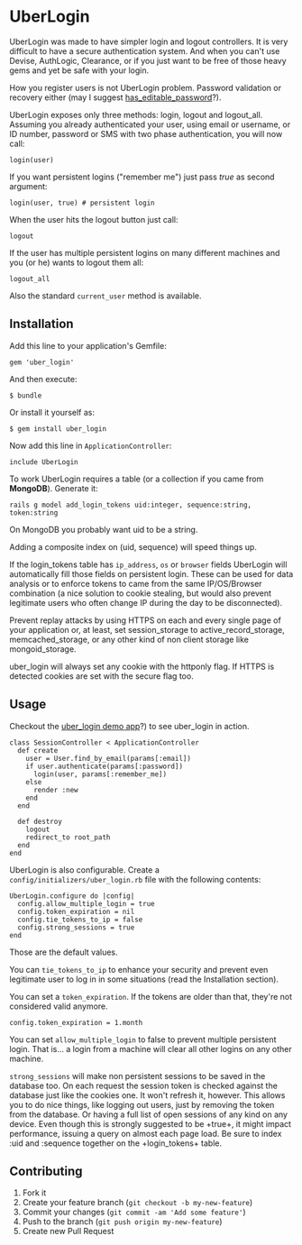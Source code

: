 # UberLogin

UberLogin was made to have simpler login and logout controllers. It is very difficult to have a secure authentication
system. And when you can't use Devise, AuthLogic, Clearance, or if you just want to be free of those heavy gems and yet
be safe with your login.

How you register users is not UberLogin problem. Password validation or recovery either (may I suggest
[has_editable_password](https://github.com/AlfaOmega08/has_editable_password)?).

UberLogin exposes only three methods: login, logout and logout_all. Assuming you already authenticated your user,
using email or username, or ID number, password or SMS with two phase authentication, you will now call:

    login(user)

If you want persistent logins ("remember me") just pass *true* as second argument:

    login(user, true) # persistent login

When the user hits the logout button just call:

    logout

If the user has multiple persistent logins on many different machines and you (or he) wants to logout them all:

    logout_all

Also the standard `current_user` method is available.

## Installation

Add this line to your application's Gemfile:

    gem 'uber_login'

And then execute:

    $ bundle

Or install it yourself as:

    $ gem install uber_login

Now add this line in `ApplicationController`:

    include UberLogin

To work UberLogin requires a table (or a collection if you came from **MongoDB**). Generate it:

    rails g model add_login_tokens uid:integer, sequence:string, token:string

On MongoDB you probably want uid to be a string.

Adding a composite index on (uid, sequence) will speed things up.

If the login_tokens table has `ip_address`, `os` or `browser` fields UberLogin will automatically fill those fields
on persistent login. These can be used for data analysis or to enforce tokens to came from the same IP/OS/Browser combination
(a nice solution to cookie stealing, but would also prevent legitimate users who often change IP during the day to be disconnected).

Prevent replay attacks by using HTTPS on each and every single page of your application or, at least, set
session_storage to active_record_storage, memcached_storage, or any other kind of non client storage like mongoid_storage.

uber_login will always set any cookie with the httponly flag. If HTTPS is detected cookies are set with the secure flag too.

## Usage

Checkout the [uber_login demo app](https://github.com/AlfaOmega08/uber_login_demo)?) to see uber_login in action.

    class SessionController < ApplicationController
      def create
        user = User.find_by_email(params[:email])
        if user.authenticate(params[:password])
          login(user, params[:remember_me])
        else
          render :new
        end
      end

      def destroy
        logout
        redirect_to root_path
      end
    end

UberLogin is also configurable. Create a `config/initializers/uber_login.rb` file with the following contents:

    UberLogin.configure do |config|
      config.allow_multiple_login = true
      config.token_expiration = nil
      config.tie_tokens_to_ip = false
      config.strong_sessions = true
    end

Those are the default values.

You can `tie_tokens_to_ip` to enhance your security and prevent even legitimate user to log in in some situations
(read the Installation section).

You can set a `token_expiration`. If the tokens are older than that, they're not considered valid anymore.

    config.token_expiration = 1.month

You can set `allow_multiple_login` to false to prevent multiple persistent login. That is... a login from a machine
will clear all other logins on any other machine.

`strong_sessions` will make non persistent sessions to be saved in the database too. On each request the session token
is checked against the database just like the cookies one. It won't refresh it, however. This allows you to do nice
things, like logging out users, just by removing the token from the database. Or having a full list of open sessions of
any kind on any device. Even though this is strongly suggested to be +true+, it might impact performance, issuing a
query on almost each page load. Be sure to index :uid and :sequence together on the +login_tokens+ table.

## Contributing

1. Fork it
2. Create your feature branch (`git checkout -b my-new-feature`)
3. Commit your changes (`git commit -am 'Add some feature'`)
4. Push to the branch (`git push origin my-new-feature`)
5. Create new Pull Request
